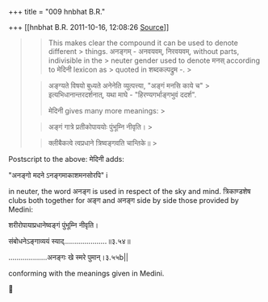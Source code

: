 +++
title = "009 hnbhat B.R."

+++
[[hnbhat B.R.	2011-10-16, 12:08:26 [Source](https://groups.google.com/g/samskrita/c/12xCfSQTzHU)]]



> 
> > 
> > 
> > 
> > 
> > This makes clear the compound it can be used to denote different > things. अनङ्गम् - अनवयवम्, निरवयवम्, without parts, indivisible in the > neuter gender used to denote मनस् according to मेदिनी lexicon as > quoted in शब्दकल्पद्रुम -. >
> 
> > 
> >   
> > 
> > 
> > अङ्ग्यते विषयो बुध्यते अनेनेति व्युत्पत्त्या, "अङ्गं मनसि काये च" > इत्यभिधानान्तरदर्शनात्, यथा माघे - "हिरण्यगर्भाङ्गभुवं ददर्श".
> > 
> > 
> >   
> > 
> > 
> > मेदिनी gives many more meanings: >
> 
> > 
> >   
> > 
> > 
> > अङ्गं गात्रे प्रतीकोपाययोः पुंभूम्नि नीवृति। >
> 
> > 
> > क्लीबैकत्वे त्वप्रधाने त्रिष्वङ्गवति चान्तिके॥ >
> 
> > 
> >   
> > 
> > 
> > 
> > 
> > 

  

Postscript to the above: मेदिनी adds:

  

"अनङ्गो मदने ऽनङ्गमाकाशमनसोरपि" i

  

in neuter, the word अनङ्ग is used in respect of the sky and mind. त्रिकाण्डशेष clubs both together for अङ्ग and अनङ्ग side by side those provided by Medini:

  

शरीरोपायाप्रधानेष्वङ्गं पुंभूम्नि नीवृति।

संबोधनेऽङ्गाव्ययं स्याद्.....................॥३.५४॥

...................अनङ्गः खे स्मरे पुमान्।३.५५b\|\|

  

conforming with the meanings given in Medini.



